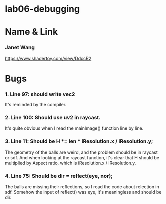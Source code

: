 # lab06-debugging

# Name & Link
### Janet Wang
https://www.shadertoy.com/view/DdccR2

# Bugs
### 1. Line 97: should write vec2
It's reminded by the compiler.
### 2. Line 100: Should use uv2 in raycast.
It's quite obvious when I read the mainImage() function line by line.
### 3. Line 11: Should be H *= len * iResolution.x / iResolution.y;
The geometry of the balls are weird, and the problem should be in raycast or sdf. And when looking at the raycast function, it's clear that H should be multiplied by Aspect ratio, which is iResolution.x / iResolution.y.
### 4. Line 75: Should be dir = reflect(eye, nor);
The balls are missing their reflections, so I read the code about relection in sdf. Somehow the input of reflect() was eye, it's meaningless and should be dir.

